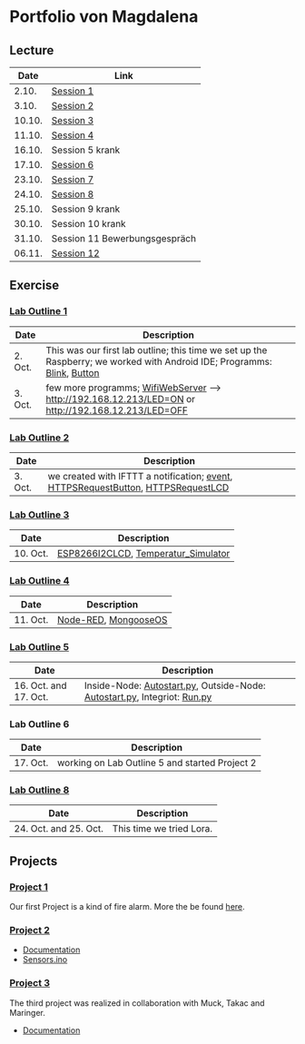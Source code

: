 # Portfolio von Magdalena
## Lecture

|Date|Link|
|----|----|
|2.10.|[Session 1](https://github.com/EvaJobst/IOT_HametnerJobst/blob/master/Hametner_Repo/Lecture_paper_1_S1510237009.md)|
|3.10.|[Session 2](https://github.com/EvaJobst/IOT_HametnerJobst/blob/master/Hametner_Repo/Lecture_paper_2_S1510237009.md)|
|10.10.|[Session 3](https://github.com/EvaJobst/IOT_HametnerJobst/blob/master/Hametner_Repo/Lecture_paper_3_S1510237009.md)|
|11.10.|[Session 4](https://github.com/EvaJobst/IOT_HametnerJobst/blob/master/Hametner_Repo/Lecture_paper_4_S1510237009.md)|
|16.10.|Session 5 krank|
|17.10.|[Session 6](https://github.com/EvaJobst/IOT_HametnerJobst/blob/master/Hametner_Repo/Lecture_paper_6_S1510237009.md)|
|23.10.|[Session 7](https://github.com/EvaJobst/IOT_HametnerJobst/blob/master/Hametner_Repo/Lecture_paper_7_S1510237009.md)|
|24.10.|[Session 8](https://github.com/EvaJobst/IOT_HametnerJobst/blob/master/Hametner_Repo/Lecture_paper_8_S1510237009.md)|
|25.10.|Session 9 krank|
|30.10.|Session 10 krank|
|31.10.|Session 11 Bewerbungsgespräch|
|06.11.|[Session 12](https://github.com/EvaJobst/IOT_HametnerJobst/blob/master/Hametner_Repo/Lecture10_paper_S1510237009.md)|


## Exercise
### [Lab Outline 1](https://github.com/EvaJobst/IOT_HametnerJobst/blob/master/Documentation/1_Lab_Outline.md)
|Date|Description|
|---|---|
|2. Oct.|This was our first lab outline; this time we set up the Raspberry; we worked with Android IDE; Programms: [Blink](https://github.com/EvaJobst/IOT_HametnerJobst/blob/master/Lab_Outline/Blink/Blink.ino), [Button](https://github.com/EvaJobst/IOT_HametnerJobst/blob/master/Lab_Outline/Button/Button.ino)|
|3. Oct.|few more programms; [WifiWebServer](https://github.com/EvaJobst/IOT_HametnerJobst/blob/master/Lab_Outline/WiFiWebServer/WiFiWebServer.ino) --> http://192.168.12.213/LED=ON or http://192.168.12.213/LED=OFF

### [Lab Outline 2](https://github.com/EvaJobst/IOT_HametnerJobst/blob/master/Documentation/2_Lab_Outline.md)
|Date|Description|
|---|---|
|3. Oct.|we created with IFTTT a notification; [event](https://maker.ifttt.com/trigger/notify_phone/with/key/dpLOveXyj81hUdJ8GoGo6d), [HTTPSRequestButton](https://github.com/EvaJobst/IOT_HametnerJobst/blob/master/Lab_Outline/HTTPSRequest_Button/HTTPSRequest.ino), [HTTPSRequestLCD](https://github.com/EvaJobst/IOT_HametnerJobst/blob/master/Lab_Outline/HTTPSRequest_LCD/HTTPSRequest.ino)|

### [Lab Outline 3](https://github.com/EvaJobst/IOT_HametnerJobst/blob/master/Documentation/3_Lab_Outline.md)
|Date|Description|
|---|---|
|10. Oct.|[ESP8266I2CLCD](https://github.com/EvaJobst/IOT_HametnerJobst/blob/master/Lab_Outline/ESP8266I2CLCD/ESP8266I2CLCD.ino), [Temperatur_Simulator](https://github.com/EvaJobst/IOT_HametnerJobst/tree/master/Lab_Outline/Temperature_Simulation)|

### [Lab Outline 4](https://github.com/EvaJobst/IOT_HametnerJobst/blob/master/Documentation/4_Lab_Outline.md)
|Date|Description|
|---|---|
|11. Oct.|[Node-RED](https://github.com/EvaJobst/IOT_HametnerJobst/blob/master/Lab_Outline/Red_Node_Temperature_Simulation/wiring_final.txt), [MongooseOS](https://github.com/EvaJobst/IOT_HametnerJobst/blob/master/Lab_Outline/Mongoose/implementation.js)|

### [Lab Outline 5](https://github.com/EvaJobst/IOT_HametnerJobst/blob/master/Documentation/5_Lab_Outline.md)
|Date|Description|
|---|---|
|16. Oct. and 17. Oct.|Inside-Node: [Autostart.py](https://github.com/EvaJobst/IOT_HametnerJobst/blob/master/Lab_Outline/UlnoIOT_Project01/inside_node/files/autostart.py), Outside-Node: [Autostart.py](https://github.com/EvaJobst/IOT_HametnerJobst/blob/master/Lab_Outline/UlnoIOT_Project01/outside_node/files/autostart.py), Integriot: [Run.py](https://github.com/EvaJobst/IOT_HametnerJobst/blob/master/Lab_Outline/UlnoIOT_Project01/integriot/run.py)|

### Lab Outline 6
|Date|Description|
|---|---|
|17. Oct.|working on Lab Outline 5 and started Project 2|

### [Lab Outline 8](https://github.com/EvaJobst/IOT_HametnerJobst/blob/master/Documentation/8_Lab_Outline/8_Lab_Outline.md)
|Date|Description|
|---|---|
|24. Oct. and 25. Oct.|This time we tried Lora.|

## Projects
### [Project 1](https://github.com/EvaJobst/IOT_HametnerJobst/tree/master/Projects/Project_1/)
Our first Project is a kind of fire alarm. More the be found [here](https://github.com/EvaJobst/IOT_HametnerJobst/blob/master/Documentation/Project_1_Outline.md).

### [Project 2](https://github.com/EvaJobst/IOT_HametnerJobst/tree/master/Projects/Project_2/)
- [Documentation](https://github.com/EvaJobst/IOT_HametnerJobst/blob/master/Documentation/Project_2_Outline.md)
- [Sensors.ino](https://github.com/EvaJobst/IOT_HametnerJobst/blob/master/Projects/Project_2/sensors/1_sensors/1_sensors.ino)

### [Project 3](https://github.com/D4Muck/mc-iot/tree/master/4all/project3)
The third project was realized in collaboration with Muck, Takac and Maringer.
- [Documentation](https://github.com/EvaJobst/IOT_HametnerJobst/blob/master/Documentation/Project_3_Outline.md)
